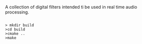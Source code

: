 A collection of digital filters intended ti be used in 
real time audio processing.

```shell

> mkdir build
>cd build
>cmake ..
>make
```
